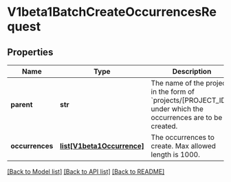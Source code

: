 # V1beta1BatchCreateOccurrencesRequest

## Properties
Name | Type | Description | Notes
------------ | ------------- | ------------- | -------------
**parent** | **str** | The name of the project in the form of &#x60;projects/[PROJECT_ID]&#x60;, under which the occurrences are to be created. | [optional] 
**occurrences** | [**list[V1beta1Occurrence]**](V1beta1Occurrence.md) | The occurrences to create. Max allowed length is 1000. | [optional] 

[[Back to Model list]](../README.md#documentation-for-models) [[Back to API list]](../README.md#documentation-for-api-endpoints) [[Back to README]](../README.md)

